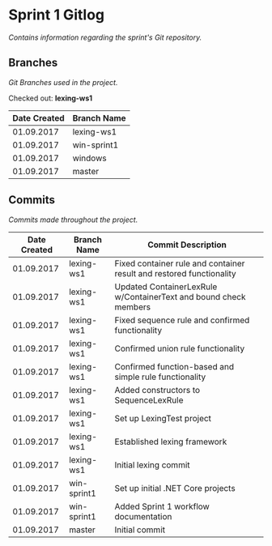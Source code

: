 # Sprint 1 Gitlog

_Contains information regarding the sprint's Git repository._

## Branches

_Git Branches used in the project._

Checked out: **lexing-ws1**

| Date Created | Branch Name |
| ------------ | ----------- |
| 01.09.2017   | lexing-ws1  |
| 01.09.2017   | win-sprint1 |
| 01.09.2017   | windows     |
| 01.09.2017   | master      |

## Commits

_Commits made throughout the project._

| Date Created | Branch Name | Commit Description |
| ------------ | ----------- | ------------------ |
| 01.09.2017   | lexing-ws1  | Fixed container rule and container result and restored functionality |
| 01.09.2017   | lexing-ws1  | Updated ContainerLexRule w/ContainerText and bound check members |
| 01.09.2017   | lexing-ws1  | Fixed sequence rule and confirmed functionality |
| 01.09.2017   | lexing-ws1  | Confirmed union rule functionality |
| 01.09.2017   | lexing-ws1  | Confirmed function-based and simple rule functionality |
| 01.09.2017   | lexing-ws1  | Added constructors to SequenceLexRule |
| 01.09.2017   | lexing-ws1  | Set up LexingTest project |
| 01.09.2017   | lexing-ws1  | Established lexing framework |
| 01.09.2017   | lexing-ws1  | Initial lexing commit |
| 01.09.2017   | win-sprint1 | Set up initial .NET Core projects |
| 01.09.2017   | win-sprint1 | Added Sprint 1 workflow documentation |
| 01.09.2017   | master      | Initial commit |